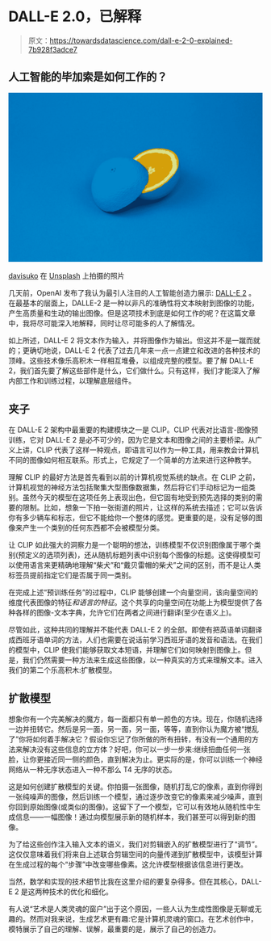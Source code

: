 # DALL-E 2.0，已解释

> 原文：<https://towardsdatascience.com/dall-e-2-0-explained-7b928f3adce7>

## 人工智能的毕加索是如何工作的？

![](img/37766b21b63e5a6388d89246d4a7e75f.png)

[davisuko](https://unsplash.com/@davisuko?utm_source=medium&utm_medium=referral) 在 [Unsplash](https://unsplash.com?utm_source=medium&utm_medium=referral) 上拍摄的照片

几天前，OpenAI 发布了我认为最引人注目的人工智能创造力展示: [DALL-E 2](https://openai.com/dall-e-2/) 。在最基本的层面上，DALLE-2 是一种以非凡的准确性将文本映射到图像的功能，产生高质量和生动的输出图像。但是这项技术到底是如何工作的呢？在这篇文章中，我将尽可能深入地解释，同时让尽可能多的人了解情况。

如上所述，DALL-E 2 将文本作为输入，并将图像作为输出。但这并不是一蹴而就的；更确切地说，DALL-E 2 代表了过去几年来一点一点建立和改进的各种技术的顶峰。这些技术像乐高积木一样相互堆叠，以组成完整的模型。要了解 DALL-E 2，我们首先要了解这些部件是什么，它们做什么。只有这样，我们才能深入了解内部工作和训练过程，以理解底层组件。

## 夹子

在 DALL-E 2 架构中最重要的构建模块之一是 CLIP。CLIP 代表对比语言-图像预训练，它对 DALL-E 2 是必不可少的，因为它是文本和图像之间的主要桥梁。从广义上讲，CLIP 代表了这样一种观点，即语言可以作为一种工具，用来教会计算机不同的图像如何相互联系。形式上，它规定了一个简单的方法来进行这种教学。

理解 CLIP 的最好方法是首先看到以前的计算机视觉系统的缺点。在 CLIP 之前，计算机视觉的神经方法包括聚集大型图像数据集，然后将它们手动标记为一组类别。虽然今天的模型在这项任务上表现出色，但它固有地受到预先选择的类别的需要的限制。比如，想象一下拍一张街道的照片，让这样的系统去描述；它可以告诉你有多少辆车和标志，但它不能给你一个整体的感觉。更重要的是，没有足够的图像来产生一个类别的任何东西都不会被模型分类。

让 CLIP 如此强大的洞察力是一个聪明的想法，训练模型不仅识别图像属于哪个类别(预定义的选项列表)，还从随机标题列表中识别每个图像的标题。这使得模型可以使用语言来更精确地理解“柴犬”和“戴贝雷帽的柴犬”之间的区别，而不是让人类标签员提前指定它们是否属于同一类别。

在完成上述“预训练任务”的过程中，CLIP 能够创建一个向量空间，该向量空间的维度代表图像的特征*和语言的特征*。这个共享的向量空间在功能上为模型提供了各种各样的图像-文本字典，允许它们在两者之间进行翻译(至少在语义上)。

尽管如此，这种共同的理解并不能代表 DALL-E 2 的全部。即使有把英语单词翻译成西班牙语单词的方法，人们也需要在说话前学习西班牙语的发音和语法。在我们的模型中，CLIP 使我们能够获取文本短语，并理解它们如何映射到图像上。但是，我们仍然需要一种方法来生成这些图像，以一种真实的方式来理解文本。进入我们的第二个乐高积木:扩散模型。

## 扩散模型

想象你有一个完美解决的魔方，每一面都只有单一颜色的方块。现在，你随机选择一边并扭转它。然后是另一面，另一面，另一面，等等，直到你认为魔方被“搅乱了”你将如何着手解决它？假设你忘记了你所做的所有扭转，有没有一个通用的方法来解决没有这些信息的立方体？好吧，你可以一步一步来:继续扭曲任何一张脸，让你更接近同一侧的颜色，直到解决为止。更实际的是，你可以训练一个神经网络从一种无序状态进入一种不那么 T4 无序的状态。

这是如何创建扩散模型的关键。你拍摄一张图像，随机打乱它的像素，直到你得到一张纯噪声的图像，然后训练一个模型，通过逐步改变它的像素来减少噪声，直到你回到原始图像(或类似的图像)。这留下了一个模型，它可以有效地从随机性中生成信息——一幅图像！通过向模型展示新的随机样本，我们甚至可以得到新的图像。

为了给这些创作注入输入文本的语义，我们对剪辑嵌入的扩散模型进行了“调节”。这仅仅意味着我们将来自上述联合剪辑空间的向量传递到扩散模型中，该模型计算在生成过程的每个“步骤”中改变哪些像素。这允许模型根据该信息进行更改。

当然，数学和实现的技术细节比我在这里介绍的要复杂得多。但在其核心，DALL-E 2 是这两种技术的优化和细化。

有人说“艺术是人类灵魂的窗户”出于这个原因，一些人认为生成性图像是无聊或无趣的。然而对我来说，生成艺术更有趣:它是计算机灵魂的窗口。在艺术创作中，模特展示了自己的理解、误解，最重要的是，展示了自己的创造力。